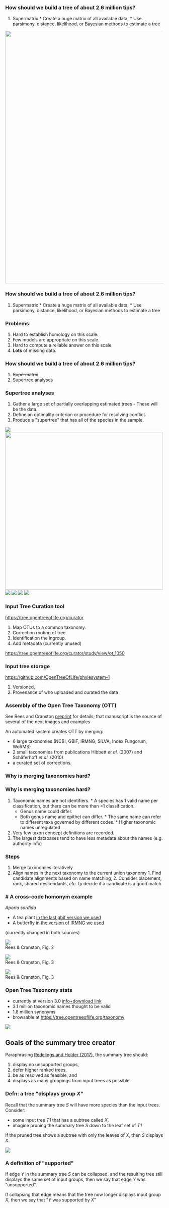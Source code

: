 ### How should we build a tree of about 2.6 million tips?

  1. Supermatrix
    * Create a huge matrix of all available data,
    * Use parsimony, distance, likelihood, or Bayesian methods to estimate a tree



<img width="800" src="images/atols.png" />



### How should we build a tree of about 2.6 million tips?

  1. Supermatrix
    * Create a huge matrix of all available data,
    * Use parsimony, distance, likelihood, or Bayesian methods to estimate a tree

### Problems:
  1. Hard to establish homology on this scale.
  2. Few models are appropriate on this scale.
  3. Hard to compute a reliable answer on this scale.
  4. **Lots** of missing data.



### How should we build a tree of about 2.6 million tips?

  1. <strike>Supermatrix</strike>
  2. Supertree analyses



### Supertree analyses
  1. Gather a large set of partially overlapping estimated trees - These will be the data.
  1. Define an optimality criterion or procedure for resolving conflict.
  3. Produce a "supertree" that has all of the species
  in the sample.



<img src="images/WiegmannPNAS.png" />



<img width="500" src="images/WiegmannFlyTree.jpg" />




<img src="images/using_trees.png" />



<img src="images/fractionTreesArchived.png" />



<img src="images/overview.png "/>



<img src="images/architecture.png"/>



### Input Tree Curation tool
https://tree.opentreeoflife.org/curator

  1. Map OTUs to a common taxonomy.
  2. Correction rooting of tree.
  3. Identification the ingroup.
  4. Add metadata (currently unused)

https://tree.opentreeoflife.org/curator/study/view/ot_1050




### Input tree storage
https://github.com/OpenTreeOfLife/phylesystem-1

  1. Versioned,
  2. Provenance of who uploaded and curated the data



### Assembly of the Open Tree Taxonomy (OTT)

See Rees and Cranston [preprint](http://biorxiv.org/content/biorxiv/early/2017/03/13/116418.full.pdf)
  for details; that manuscript is the source of several of the next images and examples

An automated system creates OTT by merging:
  * 6 large taxonomies (NCBI, GBIF, IRMNG, SILVA, Index Fungorum, WoRMS)
  * 2 small taxonomies from publications Hibbett *et al.* (2007) and Schäferhoff *et al.* (2010)
  * a curated set of corrections.



### Why is merging taxonomies hard?



### Why is merging taxonomies hard?

  1. Taxonomic names are not identifiers.
    * A species has 1 valid name per classification, but there can be more than >1 classification.
      * Genus name could differ.
      * Both genus name and epithet can differ.
    * The same name can refer to different taxa governed by different codes.
    * Higher taxonomic names unregulated
  2. Very few taxon concept definitions are recorded.
  3. The largest databases tend to have less metadata about the names (e.g. authority info)
 



### Steps
  1. Merge taxonomies iteratively
  2. Align names in the next taxonomy to the current union taxonomy
    1. Find candidate alignments based on name matching,
    2. Consider placement, rank, shared descendants, *etc.* tp decide if a candidate is a good match



###    # A cross-code homonym example

*Aporia sordida*
  * A tea plant [in the last gbif version we used](http://www.gbif.org/species/6880118/)
  * A butterfly [in the version of IRMNG we used](http://www.marine.csiro.au/mirrorsearch/ir_search.taxon_info?id=10682816)

(currently changed in both sources)



<img src="images/ReesCranstonFig2.jpg"/><br />
Rees & Cranston, Fig. 2



<img src="images/ReesCranstonFig3-upper.png" /><br />
Rees & Cranston, Fig. 3




<img src="images/ReesCranstonFig3-lower.png" /><br />
Rees & Cranston, Fig. 3



### Open Tree Taxonomy stats
  * currently at version 3.0 [info+download link](https://tree.opentreeoflife.org/about/taxonomy-version/ott3.0)
  * 3.1 million taxonomic names thought to be valid
  * 1.8 million synonyms
  * browsable at https://tree.opentreeoflife.org/taxonomy



<img src="images/architecture.png"/>



## Goals of the summary tree creator
Paraphrasing [Redelings and Holder (2017)](https://peerj.com/articles/3058/),
the summary tree should:

  1. display no unsupported groups,
  2. defer higher ranked trees,
  3. be as resolved as feasible, and
  4. displays as many groupings from input trees as possible.



### Defn: a tree "displays group *X*"

Recall that the summary tree *S* will have more species than the input trees.
Consider:
  * some input tree *T1* that has a subtree called *X*,
  * imagine pruning the summary tree *S* down to the leaf set 
    of *T1*

If the pruned tree shows a subtree with only the leaves of *X*, then
  *S* displays *X*.




<img src="images/RedelingsHolderFig1.png"/>




### A definition of "supported"
If edge *Y* in the summary tree *S* can be collapsed, and the
    resulting tree still displays the same set of input
    groups, then we say that edge *Y* was "unsupported".

If collapsing that edge means that the tree now longer
    displays input group *X*, then we say that "*Y* was supported by *X*"

